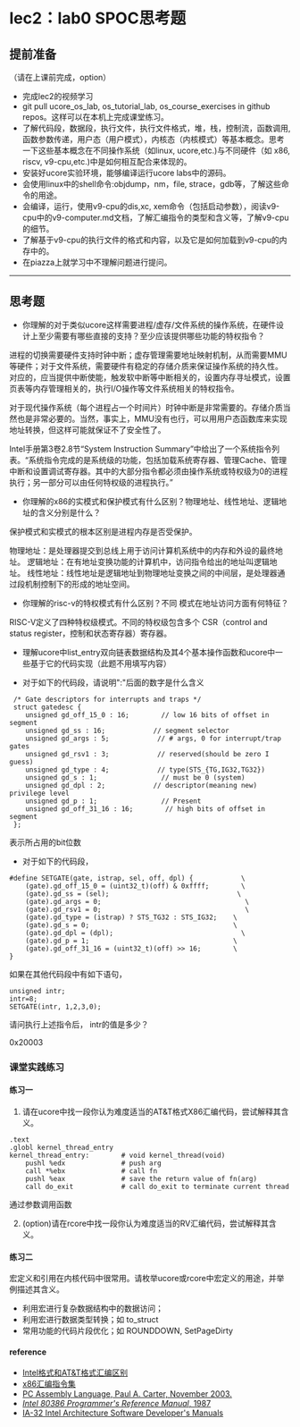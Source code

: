 # lec2：lab0 SPOC思考题

## **提前准备**
（请在上课前完成，option）

- 完成lec2的视频学习
- git pull ucore_os_lab, os_tutorial_lab, os_course_exercises  in github repos。这样可以在本机上完成课堂练习。
- 了解代码段，数据段，执行文件，执行文件格式，堆，栈，控制流，函数调用,函数参数传递，用户态（用户模式），内核态（内核模式）等基本概念。思考一下这些基本概念在不同操作系统（如linux, ucore,etc.)与不同硬件（如 x86, riscv, v9-cpu,etc.)中是如何相互配合来体现的。
- 安装好ucore实验环境，能够编译运行ucore labs中的源码。
- 会使用linux中的shell命令:objdump，nm，file, strace，gdb等，了解这些命令的用途。
- 会编译，运行，使用v9-cpu的dis,xc, xem命令（包括启动参数），阅读v9-cpu中的v9\-computer.md文档，了解汇编指令的类型和含义等，了解v9-cpu的细节。
- 了解基于v9-cpu的执行文件的格式和内容，以及它是如何加载到v9-cpu的内存中的。
- 在piazza上就学习中不理解问题进行提问。

---

## 思考题

- 你理解的对于类似ucore这样需要进程/虚存/文件系统的操作系统，在硬件设计上至少需要有哪些直接的支持？至少应该提供哪些功能的特权指令？

进程的切换需要硬件支持时钟中断；虚存管理需要地址映射机制，从而需要MMU等硬件；对于文件系统，需要硬件有稳定的存储介质来保证操作系统的持久性。 对应的，应当提供中断使能，触发软中断等中断相关的，设置内存寻址模式，设置页表等内存管理相关的，执行I/O操作等文件系统相关的特权指令。

对于现代操作系统（每个进程占一个时间片）时钟中断是非常需要的。存储介质当然也是非常必要的。当然，事实上，MMU没有也行，可以用用户态函数库来实现地址转换，但这样可能就保证不了安全性了。

Intel手册第3卷2.8节“System Instruction Summary”中给出了一个系统指令列表。“系统指令完成的是系统级的功能，包括加载系统寄存器、管理Cache、管理中断和设置调试寄存器。其中的大部分指令都必须由操作系统或特权级为0的进程执行；另一部分可以由任何特权级的进程执行。”

- 你理解的x86的实模式和保护模式有什么区别？物理地址、线性地址、逻辑地址的含义分别是什么？

保护模式和实模式的根本区别是进程内存是否受保护。

物理地址：是处理器提交到总线上用于访问计算机系统中的内存和外设的最终地址。
逻辑地址：在有地址变换功能的计算机中，访问指令给出的地址叫逻辑地址。
线性地址：线性地址是逻辑地址到物理地址变换之间的中间层，是处理器通过段机制控制下的形成的地址空间。

- 你理解的risc-v的特权模式有什么区别？不同 模式在地址访问方面有何特征？

RISC-V定义了四种特权级模式。不同的特权级包含多个 CSR（control and status register，控制和状态寄存器）寄存器。

- 理解ucore中list_entry双向链表数据结构及其4个基本操作函数和ucore中一些基于它的代码实现（此题不用填写内容）

- 对于如下的代码段，请说明":"后面的数字是什么含义
```
 /* Gate descriptors for interrupts and traps */
 struct gatedesc {
    unsigned gd_off_15_0 : 16;        // low 16 bits of offset in segment
    unsigned gd_ss : 16;            // segment selector
    unsigned gd_args : 5;            // # args, 0 for interrupt/trap gates
    unsigned gd_rsv1 : 3;            // reserved(should be zero I guess)
    unsigned gd_type : 4;            // type(STS_{TG,IG32,TG32})
    unsigned gd_s : 1;                // must be 0 (system)
    unsigned gd_dpl : 2;            // descriptor(meaning new) privilege level
    unsigned gd_p : 1;                // Present
    unsigned gd_off_31_16 : 16;        // high bits of offset in segment
 };
```

表示所占用的bit位数

- 对于如下的代码段，

```
#define SETGATE(gate, istrap, sel, off, dpl) {            \
    (gate).gd_off_15_0 = (uint32_t)(off) & 0xffff;        \
    (gate).gd_ss = (sel);                                \
    (gate).gd_args = 0;                                    \
    (gate).gd_rsv1 = 0;                                    \
    (gate).gd_type = (istrap) ? STS_TG32 : STS_IG32;    \
    (gate).gd_s = 0;                                    \
    (gate).gd_dpl = (dpl);                                \
    (gate).gd_p = 1;                                    \
    (gate).gd_off_31_16 = (uint32_t)(off) >> 16;        \
}
```
如果在其他代码段中有如下语句，
```
unsigned intr;
intr=8;
SETGATE(intr, 1,2,3,0);
```
请问执行上述指令后， intr的值是多少？

0x20003

### 课堂实践练习

#### 练习一

1. 请在ucore中找一段你认为难度适当的AT&T格式X86汇编代码，尝试解释其含义。
```
.text
.globl kernel_thread_entry
kernel_thread_entry:        # void kernel_thread(void)
    pushl %edx              # push arg
    call *%ebx              # call fn
    pushl %eax              # save the return value of fn(arg)
    call do_exit            # call do_exit to terminate current thread
```
通过参数调用函数

2. (option)请在rcore中找一段你认为难度适当的RV汇编代码，尝试解释其含义。

#### 练习二

宏定义和引用在内核代码中很常用。请枚举ucore或rcore中宏定义的用途，并举例描述其含义。

+ 利用宏进行复杂数据结构中的数据访问；
+ 利用宏进行数据类型转换；如 to_struct
+ 常用功能的代码片段优化；如 ROUNDDOWN, SetPageDirty

#### reference
 - [Intel格式和AT&T格式汇编区别](http://www.cnblogs.com/hdk1993/p/4820353.html)
 - [x86汇编指令集  ](http://hiyyp1234.blog.163.com/blog/static/67786373200981811422948/)
 - [PC Assembly Language, Paul A. Carter, November 2003.](https://pdos.csail.mit.edu/6.828/2016/readings/pcasm-book.pdf)
 - [*Intel 80386 Programmer's Reference Manual*, 1987](https://pdos.csail.mit.edu/6.828/2016/readings/i386/toc.htm)
 - [IA-32 Intel Architecture Software Developer's Manuals](http://www.intel.com/content/www/us/en/processors/architectures-software-developer-manuals.html)
